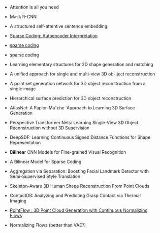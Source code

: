 - Attention is all you need

- Mask R-CNN

- A structured self-attentive sentence embedding

- [Sparse Coding: Autoencoder Interpretation](https://www.cnblogs.com/tornadomeet/archive/2013/04/13/3018393.html)
- [sparse coding](https://www.cnblogs.com/tornadomeet/archive/2013/04/13/3018393.html)
- [sparse coding](http://ufldl.stanford.edu/tutorial/unsupervised/SparseCoding/)


- Learning elementary structures for 3D shape generation and matching
- A unified approach for single and multi-view 3D ob- ject reconstruction
- A point set generation network for 3D object reconstruction from a single image
- Hierarchical surface prediction for 3D object reconstruction
- AtlasNet: A Papier-Maˆche ́ Approach to Learning 3D Surface Generation

- Perspective Transformer Nets: Learning Single-View 3D Object Reconstruction without 3D Supervision

- DeepSDF: Learning Continuous Signed Distance Functions for Shape Representation

- **Bilinear** CNN Models for Fine-grained Visual Recognition

- A Bilinear Model for Sparse Coding

- Aggregation via Separation: Boosting Facial Landmark Detector with Semi-Supervised Style Translation

- Skeleton-Aware 3D Human Shape Reconstruction From Point Clouds

- ContactDB: Analyzing and Predicting Grasp Contact via Thermal Imaging

- [PointFlow : 3D Point Cloud Generation with Continuous Normalizing Flows](https://github.com/stevenygd/PointFlow)

- Normalizing Flows (better than VAE?)
